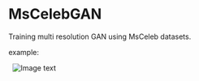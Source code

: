 # MsCelebGAN

Training multi resolution GAN using MsCeleb datasets.

example:

   ![Image text](https://github.com/SeuTao/MsCelebGAN/master/resources/results.png)



 
